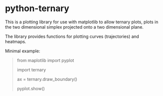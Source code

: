 python-ternary
==============

This is a plotting library for use with matplotlib to allow ternary plots,
plots in the two dimensional simplex projected onto a two dimensional plane.

The library provides functions for plotting curves (trajectories) and heatmaps.

Minimal example:

>from maplotlib import pyplot
>
>import ternary
>
>ax = ternary.draw_boundary()
>
>pyplot.show()



